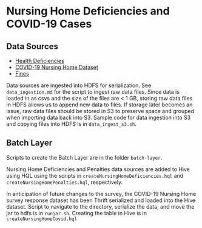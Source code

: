 # Nursing Home Deficiencies and COVID-19 Cases

## Data Sources

* [Health Deficiencies](https://data.medicare.gov/Nursing-Home-Compare/Health-Deficiencies/r5ix-sfxw)
* [COVID-19 Nursing Home Dataset](https://data.cms.gov/Special-Programs-Initiatives-COVID-19-Nursing-Home/COVID-19-Nursing-Home-Dataset/s2uc-8wxp)
* [Fines](https://data.medicare.gov/Nursing-Home-Compare/Penalties/g6vv-u9sr)

Data sources are ingested into HDFS for serialization. See `data_ingestion.md` for the script to ingest raw data files. Since data is loaded in as csvs and the size of the files are < 1 GB, storing raw data files in HDFS allows us to append new data to files. If storage later becomes an issue, raw data files should be stored in S3 to preserve space and grouped when importing data back into S3. Sample code for data ingestion into S3 and copying files into HDFS is in `data_ingest_s3.sh`.

## Batch Layer

Scripts to create the Batch Layer are in the folder `batch-layer`.

Nursing Home Deficiencies and Penalties data sources are added to Hive using HQL using the scripts in `createNursingHomeDeficiencies.hql` and `createNursingHomePenalties.hql`, respectively.

In anticipation of future changes to the survey, the COVID-19 Nursing Home survey response dataset has been Thrift serialized and loaded into the Hive dataset. Script to navigate to the directory, serialize the data, and move the jar to hdfs is in `runjar.sh`. Creating the table in Hive is in `createNursingHomeCovid.hql`
